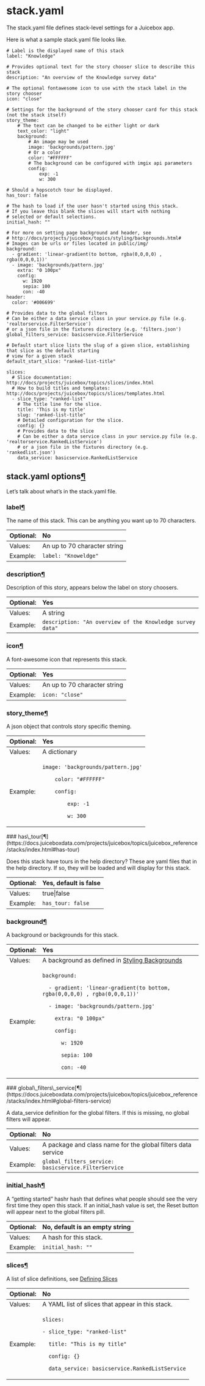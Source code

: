 # stack.yaml

The stack.yaml file defines stack-level settings for a Juicebox app. 

Here is what a sample stack.yaml file looks like.

```text
# Label is the displayed name of this stack
label: "Knowledge"

# Provides optional text for the story chooser slice to describe this stack
description: "An overview of the Knowledge survey data"

# The optional fontawesome icon to use with the stack label in the story chooser
icon: "close"

# Settings for the background of the story chooser card for this stack (not the stack itself)
story_theme:
    # The text can be changed to be either light or dark
    text_color: "light"
    background:
        # An image may be used
        image: 'backgrounds/pattern.jpg'
        # Or a color
        color: "#FFFFFF"
        # The background can be configured with imgix api parameters
        config:
            exp: -1
            w: 300
            
# Should a hopscotch tour be displayed.
has_tour: false

# The hash to load if the user hasn't started using this stack.
# If you leave this blank the slices will start with nothing
# selected or default selections.
initial_hash: ""

# For more on setting page background and header, see
# http://docs/projects/juicebox/topics/styling/backgrounds.html#
# Images can be urls or files located in public/img/
background:
  - gradient: 'linear-gradient(to bottom, rgba(0,0,0,0) , rgba(0,0,0,1))'
  - image: 'backgrounds/pattern.jpg'
    extra: "0 100px"
    config:
      w: 1920
      sepia: 100
      con: -40
header:
  color: '#006699'
  
# Provides data to the global filters
# Can be either a data service class in your service.py file (e.g. 'realtorservice.FilterService')
# or a json file in the fixtures directory (e.g. 'filters.json')
global_filters_service: basicservice.FilterService

# Default start slice lists the slug of a given slice, establishing that slice as the default starting
# view for a given stack
default_start_slice: "ranked-list-title"

slices:
  # Slice documentation: http://docs/projects/juicebox/topics/slices/index.html
  # How to build titles and templates: http://docs/projects/juicebox/topics/slices/templates.html
  - slice_type: "ranked-list"
    # The title line for the slice.
    title: 'This is my title'
    slug: 'ranked-list-title"
    # Detailed configuration for the slice.
    config: {}
    # Provides data to the slice
    # Can be either a data service class in your service.py file (e.g. 'realtorservice.RankedListService')
    # or a json file in the fixtures directory (e.g. 'rankedlist.json')
    data_service: basicservice.RankedListService
```



## stack.yaml options[¶](https://docs.juiceboxdata.com/projects/juicebox/topics/juicebox_reference/stacks/index.html#stack-yaml-options)

Let’s talk about what’s in the stack.yaml file.

### label[¶](https://docs.juiceboxdata.com/projects/juicebox/topics/juicebox_reference/stacks/index.html#label-stack)

The name of this stack. This can be anything you want up to 70 characters.

| Optional: | No |
| :--- | :--- |
| Values: | An up to 70 character string |
| Example: | `label: "Knoweldge"` |

### description[¶](https://docs.juiceboxdata.com/projects/juicebox/topics/juicebox_reference/stacks/index.html#description-stack)

Description of this story, appears below the label on story choosers.

| Optional: | Yes |
| :--- | :--- |
| Values: | A string |
| Example: | `description: "An overview of the Knowledge survey data"` |

### icon[¶](https://docs.juiceboxdata.com/projects/juicebox/topics/juicebox_reference/stacks/index.html#icon-stack)

A font-awesome icon that represents this stack.

| Optional: | Yes |
| :--- | :--- |
| Values: | An up to 70 character string |
| Example: | `icon: "close"` |

### story\_theme[¶](https://docs.juiceboxdata.com/projects/juicebox/topics/juicebox_reference/stacks/index.html#story-theme-stack)

A json object that controls story specific theming.

<table>
  <thead>
    <tr>
      <th style="text-align:left">Optional:</th>
      <th style="text-align:left">Yes</th>
    </tr>
  </thead>
  <tbody>
    <tr>
      <td style="text-align:left">Values:</td>
      <td style="text-align:left">A dictionary</td>
    </tr>
    <tr>
      <td style="text-align:left">Example:</td>
      <td style="text-align:left">
        <p><code>image: &apos;backgrounds/pattern.jpg&apos;</code>
        </p>
        <p><code>    color: &quot;#FFFFFF&quot;</code>
        </p>
        <p><code>    config:</code>
        </p>
        <p><code>        exp: -1</code>
        </p>
        <p><code>        w: 300</code>
        </p>
      </td>
    </tr>
  </tbody>
</table>### has\_tour[¶](https://docs.juiceboxdata.com/projects/juicebox/topics/juicebox_reference/stacks/index.html#has-tour)

Does this stack have tours in the help directory? These are yaml files that in the help directory. If so, they will be loaded and will display for this stack.

| Optional: | Yes, default is false |
| :--- | :--- |
| Values: | true\|false |
| Example: | `has_tour: false` |

### background[¶](https://docs.juiceboxdata.com/projects/juicebox/topics/juicebox_reference/stacks/index.html#background-stack)

A background or backgrounds for this stack.

<table>
  <thead>
    <tr>
      <th style="text-align:left">Optional:</th>
      <th style="text-align:left">Yes</th>
    </tr>
  </thead>
  <tbody>
    <tr>
      <td style="text-align:left">Values:</td>
      <td style="text-align:left">A background as defined in <a href="../../../styling-and-formatting/untitled-1.md#styling-backgrounds">Styling Backgrounds</a>
      </td>
    </tr>
    <tr>
      <td style="text-align:left">Example:</td>
      <td style="text-align:left">
        <p></p>
        <p></p>
        <p><code>background:</code>
        </p>
        <p><code>  - gradient: &apos;linear-gradient(to bottom, rgba(0,0,0,0) , rgba(0,0,0,1))&apos;</code>
        </p>
        <p><code>  - image: &apos;backgrounds/pattern.jpg&apos;</code>
        </p>
        <p><code>    extra: &quot;0 100px&quot;</code>
        </p>
        <p><code>    config:</code>
        </p>
        <p><code>      w: 1920</code>
        </p>
        <p><code>      sepia: 100</code>
        </p>
        <p><code>      con: -40</code>
        </p>
        <p></p>
        <p></p>
      </td>
    </tr>
  </tbody>
</table>### global\_filters\_service[¶](https://docs.juiceboxdata.com/projects/juicebox/topics/juicebox_reference/stacks/index.html#global-filters-service)

A data\_service definition for the global filters. If this is missing, no global filters will appear.

| Optional: | No |
| :--- | :--- |
| Values: | A package and class name for the global filters data service |
| Example: | `global_filters_service: basicservice.FilterService` |

### initial\_hash[¶](https://docs.juiceboxdata.com/projects/juicebox/topics/juicebox_reference/stacks/index.html#initial-hash)

A “getting started” hashr hash that defines what people should see the very first time they open this stack. If an initial\_hash value is set, the Reset button will appear next to the global filters pill.

| Optional: | No, default is an empty string |
| :--- | :--- |
| Values: | A hash for this stack. |
| Example: | `initial_hash: ""` |

### slices[¶](https://docs.juiceboxdata.com/projects/juicebox/topics/juicebox_reference/stacks/index.html#slices-stack)

A list of slice definitions, see [Defining Slices](https://docs.juiceboxdata.com/projects/juicebox/topics/juicebox_reference/slices/creating_slices.html#defining-slices)

<table>
  <thead>
    <tr>
      <th style="text-align:left">Optional:</th>
      <th style="text-align:left">No</th>
    </tr>
  </thead>
  <tbody>
    <tr>
      <td style="text-align:left">Values:</td>
      <td style="text-align:left">A YAML list of slices that appear in this stack.</td>
    </tr>
    <tr>
      <td style="text-align:left">Example:</td>
      <td style="text-align:left">
        <p><code>slices:</code>
        </p>
        <p><code>- slice_type: &quot;ranked-list&quot;</code>
        </p>
        <p><code>  title: &quot;This is my title&quot;</code>
        </p>
        <p><code>  config: {}</code>
        </p>
        <p><code>  data_service: basicservice.RankedListService</code>
        </p>
      </td>
    </tr>
  </tbody>
</table>
